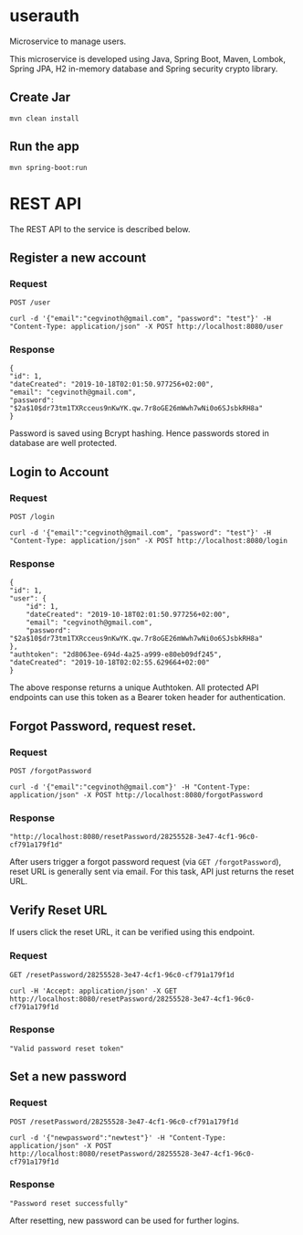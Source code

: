 # userauth
Microservice to manage users.

This microservice is developed using Java, Spring Boot, Maven, Lombok, Spring JPA, H2 in-memory database and Spring security crypto library.

## Create Jar

    mvn clean install

## Run the app

    mvn spring-boot:run

# REST API

The REST API to the service is described below.

## Register a new account

### Request

`POST /user`

    curl -d '{"email":"cegvinoth@gmail.com", "password": "test"}' -H "Content-Type: application/json" -X POST http://localhost:8080/user

### Response

    {
    "id": 1,
    "dateCreated": "2019-10-18T02:01:50.977256+02:00",
    "email": "cegvinoth@gmail.com",
    "password": "$2a$10$dr73tm1TXRcceus9nKwYK.qw.7r8oGE26mWwh7wNi0o6SJsbkRH8a"
    }

Password is saved using Bcrypt hashing. Hence passwords stored in database are well protected.
## Login to Account

### Request

`POST /login`
 
    curl -d '{"email":"cegvinoth@gmail.com", "password": "test"}' -H "Content-Type: application/json" -X POST http://localhost:8080/login

### Response

    {
    "id": 1,
    "user": {
        "id": 1,
        "dateCreated": "2019-10-18T02:01:50.977256+02:00",
        "email": "cegvinoth@gmail.com",
        "password": "$2a$10$dr73tm1TXRcceus9nKwYK.qw.7r8oGE26mWwh7wNi0o6SJsbkRH8a"
    },
    "authtoken": "2d8063ee-694d-4a25-a999-e80eb09df245",
    "dateCreated": "2019-10-18T02:02:55.629664+02:00"
    }

The above response returns a unique Authtoken. All protected API endpoints can use this token as a Bearer token header for authentication.

## Forgot Password, request reset.

### Request

`POST /forgotPassword`

    curl -d '{"email":"cegvinoth@gmail.com"}' -H "Content-Type: application/json" -X POST http://localhost:8080/forgotPassword

### Response

    "http://localhost:8080/resetPassword/28255528-3e47-4cf1-96c0-cf791a179f1d"

After users trigger a forgot password request (via `GET /forgotPassword`), reset URL is generally sent via email. For this task, API just returns the reset URL.

## Verify Reset URL

If users click the reset URL, it can be verified using this endpoint.

### Request

`GET /resetPassword/28255528-3e47-4cf1-96c0-cf791a179f1d`

    curl -H 'Accept: application/json' -X GET http://localhost:8080/resetPassword/28255528-3e47-4cf1-96c0-cf791a179f1d

### Response

    "Valid password reset token"

## Set a new password

### Request

`POST /resetPassword/28255528-3e47-4cf1-96c0-cf791a179f1d`

    curl -d '{"newpassword":"newtest"}' -H "Content-Type: application/json" -X POST http://localhost:8080/resetPassword/28255528-3e47-4cf1-96c0-cf791a179f1d

### Response

    "Password reset successfully"

After resetting, new password can be used for further logins.

